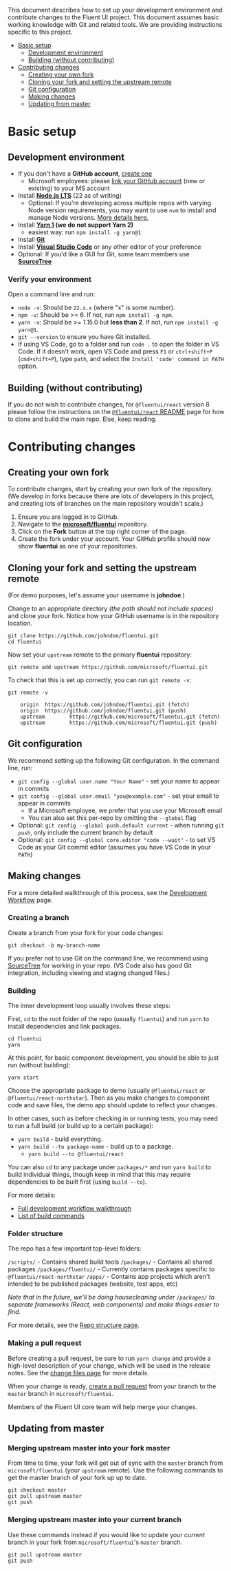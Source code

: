 This document describes how to set up your development environment and contribute changes to the Fluent UI project. This document assumes basic working knowledge with Git and related tools. We are providing instructions specific to this project.

- [Basic setup](#basic-setup)
  - [Development environment](#development-environment)
  - [Building (without contributing)](#building-without-contributing)
- [Contributing changes](#contributing-changes)
  - [Creating your own fork](#creating-your-own-fork)
  - [Cloning your fork and setting the upstream remote](#cloning-your-fork-and-setting-the-upstream-remote)
  - [Git configuration](#git-configuration)
  - [Making changes](#making-changes)
  - [Updating from master](#updating-from-master)

# Basic setup

## Development environment

- If you don't have a **GitHub account**, [create one](https://github.com/join)
  - Microsoft employees: please [link your GitHub account](https://repos.opensource.microsoft.com) (new or existing) to your MS account
- Install **[Node.js LTS](https://nodejs.org/en/)** (22 as of writing)
  - Optional: If you're developing across multiple repos with varying Node version requirements, you may want to use `nvm` to install and manage Node versions. [More details here.](nvm-setup)
- Install **[Yarn 1](https://classic.yarnpkg.com/) (we do not support Yarn 2)**
  - easiest way: run `npm install -g yarn@1`
- Install **[Git](https://git-scm.com/)**
- Install **[Visual Studio Code](https://code.visualstudio.com/)** or any other editor of your preference
- Optional: If you'd like a GUI for Git, some team members use **[SourceTree](https://www.atlassian.com/software/sourcetree)**

### Verify your environment

Open a command line and run:

- `node -v`: Should be `22.x.x` (where "x" is some number).
- `npm -v`: Should be >= 6. If not, run `npm install -g npm`.
- `yarn -v`: Should be >= 1.15.0 but **less than 2**. If not, run `npm install -g yarn@1`.
- `git --version` to ensure you have Git installed.
- If using VS Code, go to a folder and run `code .` to open the folder in VS Code. If it doesn't work, open VS Code and press `F1` or `ctrl+shift+P` (`cmd+shift+P`), type `path`, and select the `Install 'code' command in PATH` option.

## Building (without contributing)

If you do not wish to contribute changes, for `@fluentui/react` version 8 please follow the instructions on the [`@fluentui/react` README](https://github.com/microsoft/fluentui/blob/master/packages/react/README.md#building-the-repo) page for how to clone and build the main repo. Else, keep reading.

# Contributing changes

## Creating your own fork

To contribute changes, start by creating your own fork of the repository. (We develop in forks because there are lots of developers in this project, and creating lots of branches on the main repository wouldn't scale.)

1. Ensure you are logged in to GitHub.
2. Navigate to the **[microsoft/fluentui](https://github.com/microsoft/fluentui)** repository.
3. Click on the **Fork** button at the top right corner of the page.
4. Create the fork under your account. Your GitHub profile should now show **fluentui** as one of your repositories.

## Cloning your fork and setting the upstream remote

(For demo purposes, let's assume your username is **johndoe**.)

Change to an appropriate directory _(the path should not include spaces)_ and clone your fork. Notice how your GitHub username is in the repository location.

```
git clone https://github.com/johndoe/fluentui.git
cd fluentui
```

Now set your `upstream` remote to the primary **fluentui** repository:

```
git remote add upstream https://github.com/microsoft/fluentui.git
```

To check that this is set up correctly, you can run `git remote -v`:

```
git remote -v

    origin  https://github.com/johndoe/fluentui.git (fetch)
    origin  https://github.com/johndoe/fluentui.git (push)
    upstream        https://github.com/microsoft/fluentui.git (fetch)
    upstream        https://github.com/microsoft/fluentui.git (push)
```

## Git configuration

We recommend setting up the following Git configuration. In the command line, run:

- `git config --global user.name "Your Name"` - set your name to appear in commits
- `git config --global user.email "you@example.com"` - set your email to appear in commits
  - If a Microsoft employee, we prefer that you use your Microsoft email
  - You can also set this per-repo by omitting the `--global` flag
- Optional: `git config --global push.default current` - when running `git push`, only include the current branch by default
- Optional: `git config --global core.editor "code --wait"` - to set VS Code as your Git commit editor (assumes you have VS Code in your `PATH`)

## Making changes

For a more detailed walkthrough of this process, see the [Development Workflow](Development-Workflow) page.

### Creating a branch

Create a branch from your fork for your code changes:

```
git checkout -b my-branch-name
```

If you prefer not to use Git on the command line, we recommend using [SourceTree](https://www.sourcetreeapp.com/) for working in your repo. (VS Code also has good Git integration, including viewing and staging changed files.)

### Building

The inner development loop usually involves these steps:

First, `cd` to the root folder of the repo (usually `fluentui`) and run `yarn` to install dependencies and link packages.

```
cd fluentui
yarn
```

At this point, for basic component development, you should be able to just run (without building):

```
yarn start
```

Choose the appropriate package to demo (usually `@fluentui/react` or `@fluentui/react-northstar`). Then as you make changes to component code and save files, the demo app should update to reflect your changes.

In other cases, such as before checking in or running tests, you may need to run a full build (or build up to a certain package):

- `yarn build` - build everything.
- `yarn build --to package-name` - build up to a package.
  - `yarn build --to @fluentui/react`

You can also `cd` to any package under `packages/*` and run `yarn build` to build individual things, though keep in mind that this may require dependencies to be built first (using `build --to`).

For more details:

- [Full development workflow walkthrough](Development-Workflow)
- [List of build commands](Build-Commands)

### Folder structure

The repo has a few important top-level folders:

`/scripts/` - Contains shared build tools
`/packages/` - Contains all shared packages
`/packages/fluentui/` - Currently contains packages specific to `@fluentui/react-northstar`
`/apps/` - Contains app projects which aren't intended to be published packages (website, test apps, etc)

_Note that in the future, we'll be doing housecleaning under `/packages/` to separate frameworks (React, web components) and make things easier to find._

For more details, see the [Repo structure page](Repo-structure).

### Making a pull request

Before creating a pull request, be sure to run `yarn change` and provide a high-level description of your change, which will be used in the release notes. See the [change files page](Change-Files) for more details.

When your change is ready, [create a pull request](https://github.com/microsoft/fluentui/pulls) from your branch to the `master` branch in `microsoft/fluentui`.

Members of the Fluent UI core team will help merge your changes.

## Updating from master

### Merging upstream master into your fork master

From time to time, your fork will get out of sync with the `master` branch from `microsoft/fluentui` (your `upstream` remote). Use the following commands to get the master branch of your fork up up to date.

```
git checkout master
git pull upstream master
git push
```

### Merging upstream master into your current branch

Use these commands instead if you would like to update your _current_ branch in your fork from `microsoft/fluentui`'s `master` branch.

```
git pull upstream master
git push
```
